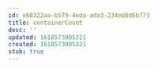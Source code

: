 ```yaml
---
id: e68322aa-b579-4eda-ada3-234eb0d6b773
title: containerCount
desc: ''
updated: 1618573905221
created: 1618573905221
stub: true
---
```



